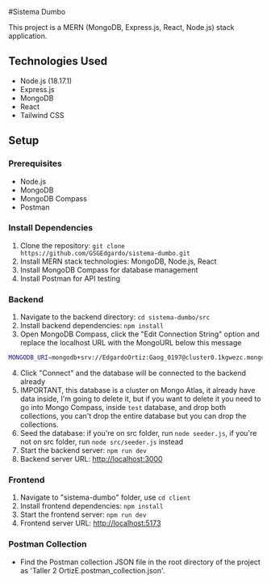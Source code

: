 #Sistema Dumbo

This project is a MERN (MongoDB, Express.js, React, Node.js) stack application.

## Technologies Used
- Node.js (18.17.1)
- Express.js
- MongoDB
- React
- Tailwind CSS

## Setup

### Prerequisites
- Node.js
- MongoDB
- MongoDB Compass
- Postman

### Install Dependencies
1. Clone the repository: `git clone https://github.com/GSGEdgardo/sistema-dumbo.git`
2. Install MERN stack technologies: MongoDB, Node.js, React
3. Install MongoDB Compass for database management
4. Install Postman for API testing

### Backend
1. Navigate to the backend directory: `cd sistema-dumbo/src`
2. Install backend dependencies: `npm install`
3. Open MongoDB Compass, click the "Edit Connection String" option and replace the localhost URL with the MongoURL below this message

```bash
MONGODB_URI=mongodb+srv://EdgardoOrtiz:Gaog_0197@cluster0.1kgwezc.mongodb.net
```
4. Click "Connect" and the database will be connected to the backend already
5. IMPORTANT, this database is a cluster on Mongo Atlas, it already have data inside, I'm going to delete it, but if you want to delete it you need to go into Mongo Compass, inside `test` database, and drop both collections, you can't drop the entire database but you can drop the collections.
6. Seed the database: if you're on src folder, run `node seeder.js`, if you're not on src folder, run `node src/seeder.js` instead
7. Start the backend server: `npm run dev`
8. Backend server URL: [http://localhost:3000](http://localhost:3000)

### Frontend
1. Navigate to "sistema-dumbo" folder, use `cd client`
2. Install frontend dependencies: `npm install`
3. Start the frontend server: `npm run dev`
4. Frontend server URL: [http://localhost:5173](http://localhost:5173)

### Postman Collection
- Find the Postman collection JSON file in the root directory of the project as 'Taller 2 OrtizE.postman_collection.json'.
